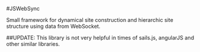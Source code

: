 #JSWebSync

Small framework for dynamical site construction and hierarchic site structure using data from WebSocket.


##UPDATE:
This library is not very helpful in times of sails.js, angularJS and other similar libraries.
